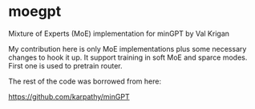 # moegpt
Mixture of Experts (MoE) implementation for minGPT by Val Krigan

My contribution here is only MoE implementations plus some necessary changes to hook it up.
It support training in soft MoE and sparce modes. First one is used to pretrain router.


The rest of the code was borrowed from here:


https://github.com/karpathy/minGPT
